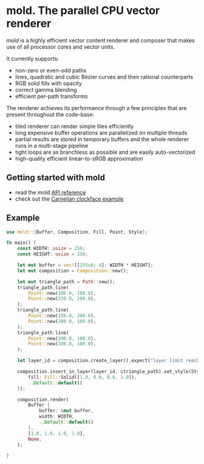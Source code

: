 # mold. The parallel CPU vector renderer


*mold* is a highly efficient vector content renderer and composer that makes use of all processor cores and vector units.

It currently supports:

* non-zero or even-odd paths
* lines, quadratic and cubic Bézier curves and their rational counterparts
* RGB solid fills with opacity
* correct gamma blending
* efficient per-path transforms

The renderer achieves its performance through a few principles that are present throughout the code-base:

* tiled renderer can render simple tiles efficiently
* long expensive buffer operations are parallelized on multiple threads
* partial results are stored in temporary buffers and the whole renderer runs in a multi-stage pipeline
* tight loops are as branchless as possible and are easily auto-vectorized
* high-quality efficient linear-to-sRGB approximation

## Getting started with mold

* read the mold [API reference](https://fuchsia-docs.firebaseapp.com/rust/mold/)
* check out the [Carnelian clockface example](https://fuchsia.googlesource.com/fuchsia/+/refs/heads/master/src/lib/ui/carnelian/examples/clockface.rs)

## Example

```rust
use mold::{Buffer, Composition, Fill, Point, Style};

fn main() {
    const WIDTH: usize = 256;
    const HEIGHT: usize = 256;

    let mut buffer = vec![[255u8; 4]; WIDTH * HEIGHT];
    let mut composition = Composition::new();

    let mut triangle_path = Path::new();
    triangle_path.line(
        Point::new(100.0, 100.0),
        Point::new(150.0, 200.0),
    );
    triangle_path.line(
        Point::new(150.0, 200.0),
        Point::new(200.0, 100.0),
    );
    triangle_path.line(
        Point::new(200.0, 100.0),
        Point::new(100.0, 100.0),
    );

    let layer_id = composition.create_layer().expect("layer limit reached");

    composition.insert_in_layer(layer_id, &triangle_path).set_style(Style {
        fill: Fill::Solid([1.0, 0.0, 0.0, 1.0]),
        ..Default::default()
    });

    composition.render(
        Buffer {
            buffer: &mut buffer,
            width: WIDTH,
            ..Default::default()
        },
        [1.0, 1.0, 1.0, 1.0],
        None,
    );

}
```
